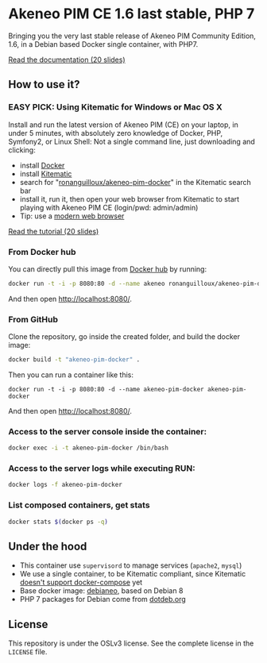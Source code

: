 # Akeneo PIM CE 1.6 last stable, PHP 7

Bringing you the very last stable release of Akeneo PIM Community Edition, 1.6, in a Debian based Docker single container, with PHP7.

[Read the documentation (20 slides)](https://docs.google.com/presentation/d/1WpdzXgl1STHt1l2f75WZqZ4G1qD48DwUsQS9d_ZUSw0/pub?start=true&loop=false&delayms=3000)


## How to use it?

### __EASY PICK__: Using Kitematic for Windows or Mac OS X

Install and run the latest version of Akeneo PIM (CE)
on your laptop, in under 5 minutes,
with absolutely zero knowledge of Docker, PHP, Symfony2, or Linux Shell:
Not a single command line, just downloading and clicking:

- install [Docker](https://www.docker.com)
- install [Kitematic](https://kitematic.com)
- search for "[ronanguilloux/akeneo-pim-docker](https://hub.docker.com/r/ronanguilloux/akeneo-pim-docker/)" in the Kitematic search bar
- install it, run it, then open your web browser from Kitematic to start playing with Akeneo PIM CE (login/pwd: admin/admin)
- Tip: use a [modern web browser](https://www.google.fr/chrome/browser/desktop/)

[Read the tutorial (20 slides)](https://docs.google.com/presentation/d/1WpdzXgl1STHt1l2f75WZqZ4G1qD48DwUsQS9d_ZUSw0/pub?start=true&loop=false&delayms=3000)

### From Docker hub

You can directly pull this image from [Docker hub](https://hub.docker.com/r/ronanguilloux/akeneo-pim-docker/) by running:

```bash
docker run -t -i -p 8080:80 -d --name akeneo ronanguilloux/akeneo-pim-docker:latest
```

And then open [http://localhost:8080/](http://localhost:8080/).

### From GitHub

Clone the repository, go inside the created folder, and build the docker image:

```bash
docker build -t "akeneo-pim-docker" .
```

Then you can run a container like this:

```
docker run -t -i -p 8080:80 -d --name akeneo-pim-docker akeneo-pim-docker
```

And then open [http://localhost:8080/](http://localhost:8080/).

### Access to the server console inside the container:

```bash
docker exec -i -t akeneo-pim-docker /bin/bash
```

### Access to the server logs while executing RUN:

```bash
docker logs -f akeneo-pim-docker 
```

### List composed containers, get stats

```bash
docker stats $(docker ps -q)
```

## Under the hood

- This container use `supervisord` to manage services (`apache2`, `mysql`)
- We use a single container, to be Kitematic compliant, since Kitematic [doesn't support docker-compose](https://github.com/docker/kitematic/issues/137) yet
- Base docker image: [debianeo](https://github.com/ronanguilloux/debianeo), based on Debian 8
- PHP 7 packages for Debian come from [dotdeb.org](https://www.dotdeb.org/)

## License

This repository is under the OSLv3 license. See the complete license in the `LICENSE` file.

